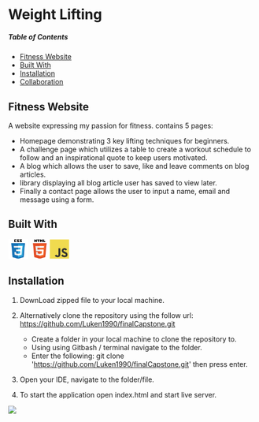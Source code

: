 # Weight Lifting


##### Table of Contents  
- [Fitness Website](#fitness-website)
- [Built With](#built-with)
- [Installation](#installation)
- [Collaboration](#collaboration)


## Fitness Website
A website expressing my passion for fitness.
contains 5 pages:
* Homepage demonstrating 3 key lifting techniques for beginners. 
* A challenge page which utilizes a table to create a workout schedule to follow and an inspirational quote to keep users motivated.
* A blog which allows the user to save, like and leave comments on blog articles.
* library displaying all blog article user has saved to view later.
* Finally a contact page allows the user to input a name, email and message using a form. 

## Built With
<p align="left"><img src="https://raw.githubusercontent.com/devicons/devicon/master/icons/css3/css3-original-wordmark.svg" alt="css3" width="40" height="40"/> <img src="https://raw.githubusercontent.com/devicons/devicon/master/icons/html5/html5-original-wordmark.svg" alt="html5" width="40" height="40"/><img src="https://raw.githubusercontent.com/devicons/devicon/master/icons/javascript/javascript-original.svg" alt="javascript" width="40" height="40"/></p>

## Installation

1. DownLoad zipped file to your local machine.
2. Alternatively clone the repository using the follow url: https://github.com/Luken1990/finalCapstone.git

   - Create a folder in your local machine to clone the repository to.
   - Using using Gitbash / terminal navigate to the folder.
   - Enter the following: git clone 'https://github.com/Luken1990/finalCapstone.git' then press enter.
   
3. Open your IDE, navigate to the folder/file.
4. To start the application open index.html and start live server.

<img src="https://user-images.githubusercontent.com/23103970/215513964-ec82b6be-68cb-4db7-ad0c-c672372d7bdd.png" width="550">
